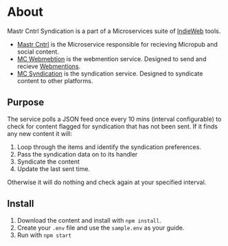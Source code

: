 # About

Mastr Cntrl Syndication is a part of a Microservices suite of [IndieWeb](https://indieweb.org/) tools.

- [Mastr Cntrl](https://github.com/vipickering/mastr-cntrl) is the Microservice responsible for recieving Micropub and social content.
- [MC Webmebtion](https://github.com/vipickering/mc-webmention) is the webmention service. Designed to send and recieve [Webmentions](https://indieweb.org/Webmention).
- [MC Syndication](https://github.com/vipickering/mc-syndicate-content) is the syndication service. Designed to syndicate content to other platforms.

## Purpose

The service polls a JSON feed once every 10 mins (interval configurable) to check for content flagged for syndication that has not been sent.
If it finds any new content it will:

1. Loop through the items and identify the syndication preferences.
2. Pass the syndication data on to its handler
3. Syndicate the content
4. Update the last sent time.

Otherwise it will do nothing and check again at your specified interval.

## Install

1. Download the content and install with ```npm install```.
2. Create your ```.env``` file and use the ```sample.env``` as your guide.
3. Run with ```npm start```
